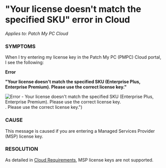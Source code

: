 # "Your license doesn't match the specified SKU" error in Cloud

_Applies to: Patch My PC Cloud_

### SYMPTOMS

When I try entering my license key in the Patch My PC (PMPC) Cloud portal, I see the following:

**Error**

**"Your license doesn't match the specified SKU (Enterprise Plus, Enterprise Premium). Please use the correct license key."**

![Error - Your license doesn&#x27;t match the specified SKU (Enterprise Plus, Enterprise Premium). Please use the correct license key.](/_images/image-%281951%29.png-"Error-Your-license-doesn&#x27;t-match-the-specified-SKU-%28Enterprise-Plus,-Enterprise-Premium "Error - Your license doesn&#x27;t match the specified SKU (Enterprise Plus, Enterprise Premium). Please use the correct license key."). Please use the correct license key.")

### CAUSE

This message is caused if you are entering a Managed Services Provider (MSP) license key.

### RESOLUTION

As detailed in [Cloud Requirements](../../cloud-requirements.md), MSP license keys are not supported.&#x20;

